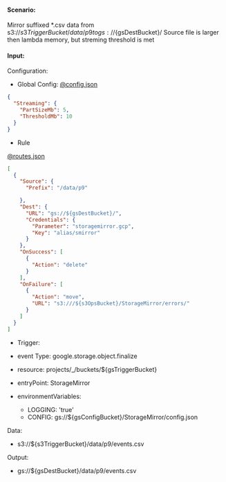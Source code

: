 #### Scenario:

Mirror suffixed *.csv data from s3://${s3TriggerBucket}/data/p9 to gs://${gsDestBucket}/
Source file is larger then lambda memory, but streming threshold is met

#### Input:

Configuration:

* Global Config: [@config,json](../../../config/s3.json)
```json
{
  "Streaming": {
    "PartSizeMb": 5,
    "ThresholdMb": 10
  }
}
```


* Rule

[@routes,json](rule.json)
```json
[
  {
    "Source": {
      "Prefix": "/data/p9"

    },
    "Dest": {
      "URL": "gs://${gsDestBucket}/",
      "Credentials": {
        "Parameter": "storagemirror.gcp",
        "Key": "alias/smirror"
      }
    },
    "OnSuccess": [
      {
        "Action": "delete"
      }
    ],
    "OnFailure": [
      {
        "Action": "move",
        "URL": "s3:///${s3OpsBucket}/StorageMirror/errors/"
      }
    ]
  }
]
```

* Trigger:

* event Type: google.storage.object.finalize
* resource: projects/_/buckets/${gsTriggerBucket}
* entryPoint: StorageMirror
* environmentVariables:
  - LOGGING: 'true'
  - CONFIG: gs://${gsConfigBucket}/StorageMirror/config.json
 


Data:
- s3://${s3TriggerBucket}/data/p9/events.csv


Output:
- gs://${gsDestBucket}/data/p9/events.csv